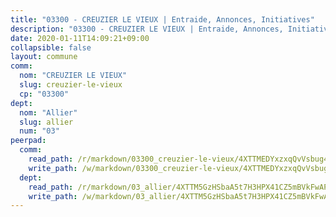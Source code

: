 ```yaml
---
title: "03300 - CREUZIER LE VIEUX | Entraide, Annonces, Initiatives"
description: "03300 - CREUZIER LE VIEUX | Entraide, Annonces, Initiatives"
date: 2020-01-11T14:09:21+09:00
collapsible: false
layout: commune
comm:
  nom: "CREUZIER LE VIEUX"
  slug: creuzier-le-vieux
  cp: "03300"
dept:
  nom: "Allier"
  slug: allier
  num: "03"
peerpad:
  comm:
    read_path: /r/markdown/03300_creuzier-le-vieux/4XTTMEDYxzxqQvVsbug4Ee6k6S394SSPX46YScthoLcpvfh9y
    write_path: /w/markdown/03300_creuzier-le-vieux/4XTTMEDYxzxqQvVsbug4Ee6k6S394SSPX46YScthoLcpvfh9y-K3TgTwbH8AbD9QwTA4dfYQ71UioSwtfbcbL1Rg5LSv4xyiEWYVLLqvdgPrDzsxNz1MHajn4RfNmt9J4CBUNGkx7855H4BEptAYybrUZtUeeZnhLNLXHU3hB2rpecqBfTerHexC6s
  dept:
    read_path: /r/markdown/03_allier/4XTTM5GzHSbaA5t7H3HPX41CZ5mBVkFwAP4hDd5RoBY2JsEAy
    write_path: /w/markdown/03_allier/4XTTM5GzHSbaA5t7H3HPX41CZ5mBVkFwAP4hDd5RoBY2JsEAy-K3TgTfK63S9nh1XDKRdQM5CC7MJ5PWSrKVUCPKbSrFQ3cakeCH8tQGdUR9DTAz4uGC38FSNg947MKdwTpPPt11GSCbnkNPZdBTNtwdL7kw34FMS1ADZJRkGgd1Xx6qPUaEUtuBP3
---
```


